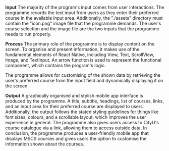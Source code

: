 **Input**
The majority of the program's input comes from user interactions. The programme records the text input from users as they enter their preferred course in the available input area. Additionally, the "./assets" directory must contain the "icon.png" image file that the programme demands. The user's course selection and the image file are the two inputs that the programme needs to run properly.

**Process**
The primary role of the programme is to display content on the screen. To organise and present information, it makes use of the fundamental elements of React Native, including View, Text, ScrollView, Image, and TextInput. An arrow function is used to represent the functional component, which contains the program's logic.

The programme allows for customising of the shown data by retrieving the user's preferred course from the input field and dynamically displaying it on the screen.


**Output**
A graphically organised and stylish mobile app interface is produced by the programme. A title, subtitle, headings, list of courses, links, and an input area for their preferred course are displayed to users. Additionally, the output follows the stated styling guidelines for things like font sizes, colours, and a scrollable layout, which improves the user experience in general. The programme also gives users access to CityU's course catalogue via a link, allowing them to access outside data. In conclusion, the programme produces a user-friendly mobile app that displays MSCS courses and gives users the option to customise the information shown about the courses.
